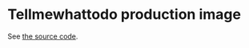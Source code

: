 # Tellmewhattodo production image

See [the source code](https://github.com/dingobar/tellmewhattodo).

